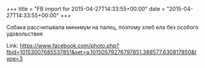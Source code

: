 +++
title = "FB import for 2015-04-27T14:33:55+00:00"
date = "2015-04-27T14:33:55+00:00"
+++

Собака рассчитывала минимум на палец, поэтому хлеб ела без особого удовольствия

Link: <a href="https://www.facebook.com/photo.php?fbid=10153007685537851&set=a.10150579276797851.388577.630817850&type=3">https://www.facebook.com/photo.php?fbid=10153007685537851&set=a.10150579276797851.388577.630817850&type=3</a>
